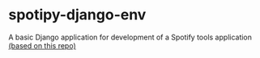 # spotipy-django-env
A basic Django application for development of a Spotify tools application [(based on this repo)](https://github.com/3ento/spotipy-app-functions)

